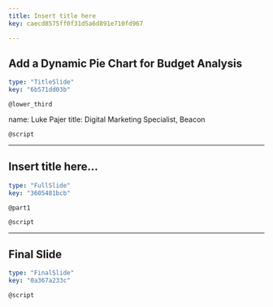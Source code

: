 ```yaml
---
title: Insert title here
key: caecd8575ff0f31d5a6d891e710fd967

---
```

## Add a Dynamic Pie Chart for Budget Analysis

```yaml
type: "TitleSlide"
key: "6b571dd03b"
```

`@lower_third`

name: Luke Pajer
title: Digital Marketing Specialist, Beacon


`@script`



---
## Insert title here...

```yaml
type: "FullSlide"
key: "3605481bcb"
```

`@part1`



`@script`



---
## Final Slide

```yaml
type: "FinalSlide"
key: "0a367a233c"
```

`@script`


